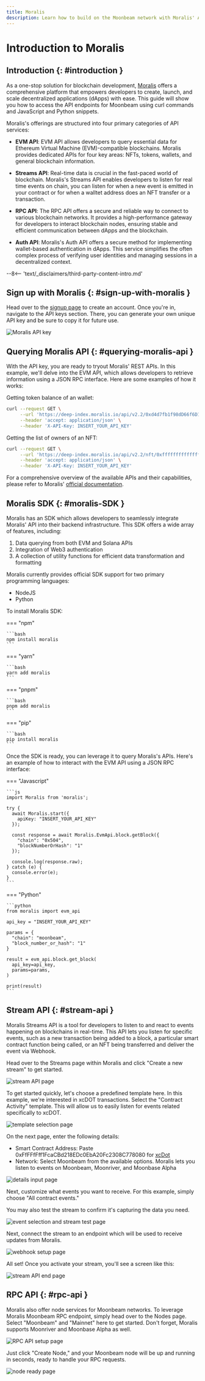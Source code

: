 ```yaml
---
title: Moralis
description: Learn how to build on the Moonbeam network with Moralis' API suite.
---
```


# Introduction to Moralis

## Introduction {: #introduction }

As a one-stop solution for blockchain development, [Moralis](https://moralis.io/) offers a comprehensive platform that empowers developers to create, launch, and scale decentralized applications (dApps) with ease. This guide will show you how to access the API endpoints for Moonbeam using curl commands and JavaScript and Python snippets.

Moralis's offerings are structured into four primary categories of API services:

- **EVM API**: EVM API allows developers to query essential data for Ethereum Virtual Machine (EVM)-compatible blockchains. Moralis provides dedicated APIs for four key areas: NFTs, tokens, wallets, and general blockchain information.

- **Streams API**: Real-time data is crucial in the fast-paced world of blockchain. Moralis's Streams API enables developers to listen for real time events on chain, you can listen for when a new event is emitted in your contract or for when a walltet address does an NFT transfer or a transaction.

- **RPC API**: The RPC API offers a secure and reliable way to connect to various blockchain networks. It provides a high-performance gateway for developers to interact blockchain nodes, ensuring stable and efficient communication between dApps and the blockchain.

- **Auth API**: Moralis's Auth API offers a secure method for implementing wallet-based authentication in dApps. This service simplifies the often complex process of verifying user identities and managing sessions in a decentralized context.

--8<-- 'text/_disclaimers/third-party-content-intro.md'

## Sign up with Moralis {: #sign-up-with-moralis }

Head over to the [signup page](https://admin.moralis.io/register) to create an account. Once you're in, navigate to the API keys section. There, you can generate your own unique API key and be sure to copy it for future use.

![Moralis API key](/images/builders/integrations/indexers/moralis/moralis-1.jpg)

## Querying Moralis API {: #querying-moralis-api }

With the API key, you are ready to tryout Moralis' REST APIs. In this example, we'll delve into the EVM API, which allows developers to retrieve information using a JSON RPC interface. Here are some examples of how it works:

Getting token balance of an wallet:
```bash
curl --request GET \
     --url 'https://deep-index.moralis.io/api/v2.2/0xd4d7fb1f98dD66f6D1f393E8e237AdF74c31F3ea/erc20?chain=moonbeam' \
     --header 'accept: application/json' \
     --header 'X-API-Key: INSERT_YOUR_API_KEY' 
```

Getting the list of owners of an NFT:
```bash
curl --request GET \
     --url 'https://deep-index.moralis.io/api/v2.2/nft/0xfffffffffffffffffffffffffffffffffffffffff/owners?chain=moonbeam&format=decimal' \
     --header 'accept: application/json' \
     --header 'X-API-Key: INSERT_YOUR_API_KEY' 
```

For a comprehensive overview of the available APIs and their capabilities, please refer to Moralis' [official documentation](https://docs.moralis.io/web3-data-api/evm/reference).

## Moralis SDK {: #moralis-SDK }

Moralis has an SDK which allows developers to seamlessly integrate Moralis' API into their backend infrastructure. This SDK offers a wide array of features, including:

1. Data querying from both EVM and Solana APIs
2. Integration of Web3 authentication
3. A collection of utility functions for efficient data transformation and formatting

Moralis currently provides official SDK support for two primary programming languages:

- NodeJS
- Python

To install Moralis SDK:

=== "npm"

    ```bash
    npm install moralis
    ```

=== "yarn"

    ```bash
    yarn add moralis
    ```

=== "pnpm"

    ```bash
    pnpm add moralis
    ```

=== "pip"

    ```bash
    pip install moralis
    ```

Once the SDK is ready, you can leverage it to query Moralis's APIs. Here's an example of how to interact with the EVM API using a JSON RPC interface:

=== "Javascript"

    ```js
    import Moralis from 'moralis';

    try {
      await Moralis.start({
        apiKey: "INSERT_YOUR_API_KEY"
      });

      const response = await Moralis.EvmApi.block.getBlock({
        "chain": "0x504",
        "blockNumberOrHash": "1"
      });

      console.log(response.raw);
    } catch (e) {
      console.error(e);
    }
    ```

=== "Python"

    ```python
    from moralis import evm_api

    api_key = "INSERT_YOUR_API_KEY"

    params = {
      "chain": "moonbeam",
      "block_number_or_hash": "1"
    }

    result = evm_api.block.get_block(
      api_key=api_key,
      params=params,
    )

    print(result)
    ```


## Stream API {: #stream-api }

Moralis Streams API is a tool for developers to listen to and react to events happening on blockchains in real-time. This API lets you listen for specific events, such as a new transaction being added to a block, a particular smart contract function being called, or an NFT being transferred and deliver the event via Webhook.

Head over to the Streams page within Moralis and click "Create a new stream" to get started.

![stream API page](/images/builders/integrations/indexers/moralis/moralis-2.jpg)

To get started quickly, let's choose a predefined template here. In this example, we're interested in xcDOT transactions. Select the "Contract Activity" template. This will allow us to easily listen for events related specifically to xcDOT.

![template selection page](/images/builders/integrations/indexers/moralis/moralis-3.jpg)

On the next page, enter the following details:

- Smart Contract Address: Paste 0xFfFFfFff1FcaCBd218EDc0EbA20Fc2308C778080 for [xcDot](https://moonscan.io/token/0xffffffff1fcacbd218edc0eba20fc2308c778080)
- Network: Select Moonbeam from the available options.
Moralis lets you listen to events on Moonbeam, Moonriver, and Moonbase Alpha

![details input page](/images/builders/integrations/indexers/moralis/moralis-4.jpg)

Next, customize what events you want to receive. For this example, simply choose "All contract events." 

You may also test the stream to confirm it's capturing the data you need.

![event selection and stream test page](/images/builders/integrations/indexers/moralis/moralis-5.jpg)

Next, connect the stream to an endpoint which will be used to receive updates from Moralis.

![webhook setup page](/images/builders/integrations/indexers/moralis/moralis-6.jpg)

All set! Once you activate your stream, you'll see a screen like this:

![stream API end page](/images/builders/integrations/indexers/moralis/moralis-7.jpg)

## RPC API {: #rpc-api }

Moralis also offer node services for Moonbeam networks. To leverage Moralis Moonbeam RPC endpoint, simply head over to the Nodes page.
Select "Moonbeam" and "Mainnet" here to get started.  Don't forget, Moralis supports Moonriver and Moonbase Alpha as well.

![RPC API setup page](/images/builders/integrations/indexers/moralis/moralis-8.jpg)

Just click "Create Node," and your Moonbeam node will be up and running in seconds, ready to handle your RPC requests.

![node ready page](/images/builders/integrations/indexers/moralis/moralis-9.jpg)